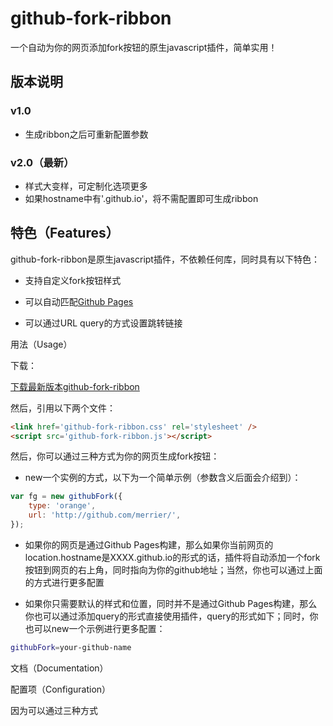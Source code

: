# github-fork-ribbon

一个自动为你的网页添加fork按钮的原生javascript插件，简单实用！

## 版本说明

### v1.0
* 生成ribbon之后可重新配置参数

### v2.0（最新）
* 样式大变样，可定制化选项更多
* 如果hostname中有'.github.io'，将不需配置即可生成ribbon

## 特色（Features）
github-fork-ribbon是原生javascript插件，不依赖任何库，同时具有以下特色：

* 支持自定义fork按钮样式

* 可以自动匹配[Github Pages](https://pages.github.com/)

* 可以通过URL query的方式设置跳转链接

用法（Usage）

下载：

[下载最新版本github-fork-ribbon]()

然后，引用以下两个文件：

```html
<link href='github-fork-ribbon.css' rel='stylesheet' />
<script src='github-fork-ribbon.js'></script>
```

然后，你可以通过三种方式为你的网页生成fork按钮：

* new一个实例的方式，以下为一个简单示例（参数含义后面会介绍到）：

```javascript
var fg = new githubFork({
    type: 'orange',
    url: 'http://github.com/merrier/',
});
```

* 如果你的网页是通过Github Pages构建，那么如果你当前网页的location.hostname是XXXX.github.io的形式的话，插件将自动添加一个fork按钮到网页的右上角，同时指向为你的github地址；当然，你也可以通过上面的方式进行更多配置

* 如果你只需要默认的样式和位置，同时并不是通过Github Pages构建，那么你也可以通过添加query的形式直接使用插件，query的形式如下；同时，你也可以new一个示例进行更多配置：

```bash
githubFork=your-github-name
```

文档（Documentation）

配置项（Configuration）

因为可以通过三种方式




